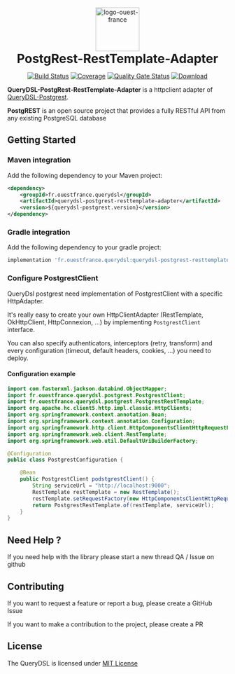 <div align="center" style="text-align:center;padding-top: 15px">
    <img alt="logo-ouest-france" src="https://sipaui.sipaof.fr/downloads/logotheque/ouest-france-couleur.svg" height="100"/>
    <h1 style="margin: 0;padding: 0">PostgRest-RestTemplate-Adapter</h1>
</div>
<div align="center" style="text-align: center">

[![Build Status][maven-build-image]][maven-build-url]
[![Coverage][coverage-image]][coverage-url]
[![Quality Gate Status][sonar-image]][sonar-url]
[![Download][maven-central-image]][maven-central-url]

</div>

**QueryDSL-PostgRest-RestTemplate-Adapter** is a httpclient adapter of [QueryDSL-Postgrest](https://github.com/Ouest-France/querydsl-postgrest).

**PostgREST** is an open source project that provides a fully RESTful API from any existing PostgreSQL database

## Getting Started

### Maven integration

Add the following dependency to your Maven project:

```xml
<dependency>
    <groupId>fr.ouestfrance.querydsl</groupId>
    <artifactId>querydsl-postgrest-resttemplate-adapter</artifactId>
    <version>${querydsl-postgrest.version}</version>
</dependency>
```

### Gradle integration

Add the following dependency to your gradle project:

```groovy
implementation 'fr.ouestfrance.querydsl:querydsl-postgrest-resttemplate-adapter:${querydsl-postgrest.version}'
```

### Configure PostgrestClient
QueryDsl postgrest need implementation of PostgrestClient with a specific HttpAdapter.

It's really easy to create your own HttpClientAdapter (RestTemplate, OkHttpClient, HttpConnexion, ...) by
implementing `PostgrestClient` interface.

You can also specify authenticators, interceptors (retry, transform) and every configuration (timeout, default headers,
cookies, ...) you need to deploy.

#### Configuration example

```java
import com.fasterxml.jackson.databind.ObjectMapper;
import fr.ouestfrance.querydsl.postgrest.PostgrestClient;
import fr.ouestfrance.querydsl.postgrest.PostgrestRestTemplate;
import org.apache.hc.client5.http.impl.classic.HttpClients;
import org.springframework.context.annotation.Bean;
import org.springframework.context.annotation.Configuration;
import org.springframework.http.client.HttpComponentsClientHttpRequestFactory;
import org.springframework.web.client.RestTemplate;
import org.springframework.web.util.DefaultUriBuilderFactory;

@Configuration
public class PostgrestConfiguration {

    @Bean
    public PostgrestClient podstgrestClient() {
        String serviceUrl = "http://localhost:9000";
        RestTemplate restTemplate = new RestTemplate();
        restTemplate.setRequestFactory(new HttpComponentsClientHttpRequestFactory(HttpClients.createDefault()));
        return PostgrestRestTemplate.of(restTemplate, serviceUrl);
    }
}
```

## Need Help ?

If you need help with the library please start a new thread QA / Issue on github

## Contributing

If you want to request a feature or report a bug, please create a GitHub Issue

If you want to make a contribution to the project, please create a PR

## License

The QueryDSL is licensed under [MIT License](https://opensource.org/license/mit/)

[maven-build-image]: https://github.com/Ouest-France/querydsl-postgrest/actions/workflows/build.yml/badge.svg

[maven-build-url]: https://github.com/Ouest-France/querydsl-postgrest/actions/workflows/build.yml

[coverage-image]: https://codecov.io/gh/ouest-france/querydsl-postgrest/graph/badge.svg

[coverage-url]: https://codecov.io/gh/ouest-france/querydsl-postgrest

[maven-central-image]: https://maven-badges.herokuapp.com/maven-central/fr.ouestfrance.querydsl/querydsl-postgrest/badge.svg

[maven-central-url]: https://mvnrepository.com/artifact/fr.ouestfrance.querydsl/querydsl-postgrest

[sonar-image]: https://sonarcloud.io/api/project_badges/measure?project=Ouest-France_querydsl-postgrest&metric=alert_status

[sonar-url]: https://sonarcloud.io/summary/new_code?id=Ouest-France_querydsl-postgrest
